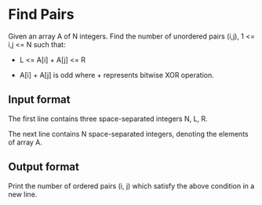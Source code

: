 # Find Pairs

Given an array A of N integers. Find the number of unordered pairs (i,j), 1 <= i,j <= N such that:

- L <= A[i] + A[j] <= R

- A[i] + A[j] is odd where + represents bitwise XOR operation.

## Input format

The first line contains three space-separated integers N, L, R.

The next line contains N space-separated integers, denoting the elements of array A.

## Output format

Print the number of ordered pairs (i, j) which satisfy the above condition in a new line.
